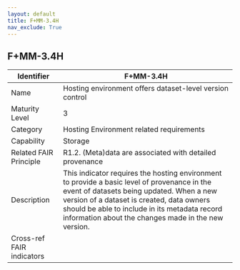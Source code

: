 ```yaml
---
layout: default
title: F+MM-3.4H
nav_exclude: True
---
```


## F+MM-3.4H

| Identifier | F+MM-3.4H |
| --------- | ----------|
| Name | Hosting environment offers dataset-level version control |
| Maturity Level | 3 |
| Category | Hosting Environment related requirements |
| Capability | Storage |
| Related FAIR Principle | R1.2. (Meta)data are associated with detailed provenance |
| Description | This indicator requires the hosting environment to provide a basic level of provenance in the event of datasets being updated. When a new version of a dataset is created, data owners should be able to include in its metadata record information about the changes made in the new version.  |
| Cross-ref FAIR indicators | |
